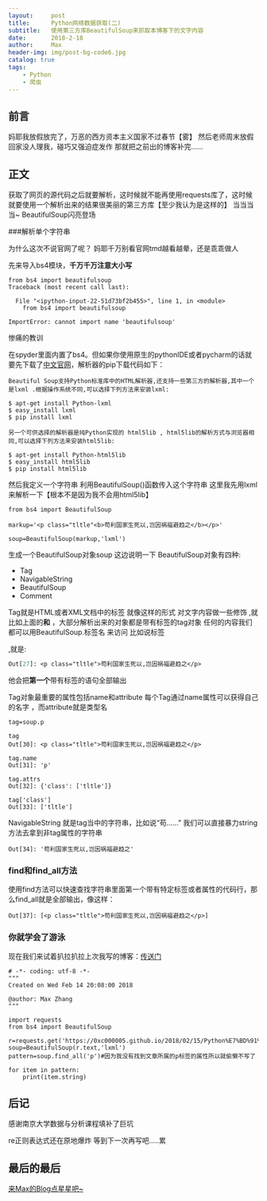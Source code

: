 ```yaml
---
layout:     post
title:      Python网络数据获取(二)
subtitle:   使用第三方库BeautifulSoup来抓取本博客下的文字内容
date:       2018-2-18
author:     Max
header-img: img/post-bg-code6.jpg
catalog: true
tags:
    - Python
    - 爬虫
---
```



## 前言 

妈耶我放假放完了，万恶的西方资本主义国家不过春节【雾】
然后老师周末放假回家没人理我，碰巧又强迫症发作
那就把之前出的博客补完......

## 正文

获取了网页的源代码之后就要解析，这时候就不能再使用requests库了，这时候就要使用一个解析出来的结果很美丽的第三方库【至少我认为是这样的】
当当当当~ BeautifulSoup闪亮登场

###解析单个字符串

为什么这次不说官网了呢？
妈耶千万别看官网tmd越看越晕，还是乖乖做人

先来导入bs4模块，**千万千万注意大小写**
```
from bs4 import beautifulsoup
Traceback (most recent call last):

  File "<ipython-input-22-51d73bf2b455>", line 1, in <module>
    from bs4 import beautifulsoup

ImportError: cannot import name 'beautifulsoup'
```
惨痛的教训

在spyder里面内置了bs4。但如果你使用原生的pythonIDE或者pycharm的话就要先下载了[中文官网][1]，解析器的pip下载代码如下：
```
Beautiful Soup支持Python标准库中的HTML解析器,还支持一些第三方的解析器,其中一个是lxml .根据操作系统不同,可以选择下列方法来安装lxml:

$ apt-get install Python-lxml
$ easy_install lxml
$ pip install lxml

另一个可供选择的解析器是纯Python实现的 html5lib , html5lib的解析方式与浏览器相同,可以选择下列方法来安装html5lib:

$ apt-get install Python-html5lib
$ easy_install html5lib
$ pip install html5lib

```
然后我定义一个字符串 
利用BeautifulSoup()函数传入这个字符串 
这里我先用lxml来解析一下【根本不是因为我不会用html5lib】
```
from bs4 import BeautifulSoup

markup='<p class="tltle"<b>苟利国家生死以,岂因祸福避趋之</b></p>'

soup=BeautifulSoup(markup,'lxml')
```
生成一个BeautifulSoup对象soup 
这边说明一下 BeautifulSoup对象有四种: 
- Tag 
- NavigableString 
- BeautifulSoup
- Comment

Tag就是HTML或者XML文档中的标签 就像这样的形式 对文字内容做一些修饰 ,就比如上面的<b>和</b> ，大部分解析出来的对象都是带有标签的tag对象
任何的内容我们都可以用BeautifulSoup.标签名 来访问
比如说标签<p>,就是:
```soup.p
Out[27]: <p class="tltle">苟利国家生死以,岂因祸福避趋之</p>
```
他会把**第一个**带有标签的语句全部输出

Tag对象最重要的属性包括name和attribute 每个Tag通过name属性可以获得自己的名字 ，而attribute就是类型名
```
tag=soup.p

tag
Out[30]: <p class="tltle">苟利国家生死以,岂因祸福避趋之</p>

tag.name
Out[31]: 'p'

tag.attrs
Out[32]: {'class': ['tltle']}

tag['class']
Out[33]: ['tltle']
```



NavigableString 就是tag当中的字符串，比如说“苟......”
我们可以直接暴力string方法去拿到非tag属性的字符串
```tag.string
Out[34]: '苟利国家生死以,岂因祸福避趋之'
```


### find和find_all方法

使用find方法可以快速查找字符串里面第一个带有特定标签或者属性的代码行，那么find_all就是全部输出，像这样：
```soup.find_all('p')
Out[37]: [<p class="tltle">苟利国家生死以,岂因祸福避趋之</p>]
```

### 你就学会了游泳

现在我们来试着扒拉扒拉上次我写的博客：[传送门][2]

```
# -*- coding: utf-8 -*-
"""
Created on Wed Feb 14 20:08:00 2018

@author: Max Zhang
"""

import requests
from bs4 import BeautifulSoup

r=requests.get('https://0xc000005.github.io/2018/02/15/Python%E7%BD%91%E7%BB%9C%E6%95%B0%E6%8D%AE%E8%8E%B7%E5%8F%96/')
soup=BeautifulSoup(r.text,'lxml')
pattern=soup.find_all('p')#因为我没有找到文章所属的p标签的属性所以就偷懒不写了

for item in pattern:
    print(item.string)
```

## 后记

感谢南京大学数据与分析课程填补了巨坑

re正则表达式还在原地爆炸
等到下一次再写吧.....累

## 最后的最后

[来Max的Blog点星星吧~][3]




[1]:https://www.crummy.com/software/BeautifulSoup/bs4/doc/index.zh.html
[2]:https://0xc000005.github.io/2018/02/15/Python网络数据获取/
[3]:https://0xc000005.github.io
